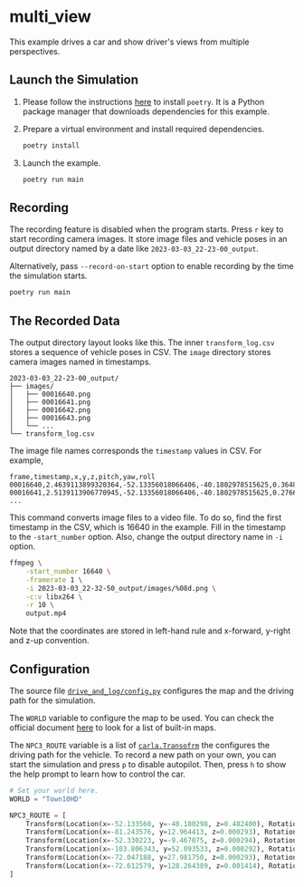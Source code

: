 # multi\_view

This example drives a car and show driver's views from multiple
perspectives.

## Launch the Simulation

1. Please follow the instructions
   [here](https://python-poetry.org/docs/) to install `poetry`. It is
   a Python package manager that downloads dependencies for this
   example.

2. Prepare a virtual environment and install required dependencies.

    ```sh
    poetry install
    ```

3. Launch the example.

    ```sh
    poetry run main
    ```

## Recording

The recording feature is disabled when the program starts. Press `r`
key to start recording camera images. It store image files and vehicle
poses in an output directory named by a date like
`2023-03-03_22-23-00_output`.

Alternatively, pass `--record-on-start` option to enable recording by
the time the simulation starts.

```sh
poetry run main
```

## The Recorded Data

The output directory layout looks like this. The inner
`transform_log.csv` stores a sequence of vehicle poses in CSV. The
`image` directory stores camera images named in timestamps.

```
2023-03-03_22-23-00_output/
├── images/
│   ├── 00016640.png
│   ├── 00016641.png
│   ├── 00016642.png
│   ├── 00016643.png
│   └── ...
└── transform_log.csv
```

The image file names corresponds the `timestamp` values in CSV. For
example,

```csv
frame,timestamp,x,y,z,pitch,yaw,roll
00016640,2.4639113899320364,-52.13356018066406,-40.1802978515625,0.36480003595352173,0.0,90.43230438232422,0.0
00016641,2.5139113906770945,-52.13356018066406,-40.1802978515625,0.27660003304481506,0.0,90.43230438232422,0.0
...
```

This command converts image files to a video file. To do so, find the
first timestamp in the CSV, which is 16640 in the example. Fill in the
timestamp to the `-start_number` option. Also, change the output
directory name in `-i` option.

```sh
ffmpeg \
    -start_number 16640 \
    -framerate 1 \
    -i 2023-03-03_22-32-50_output/images/%08d.png \
    -c:v libx264 \
    -r 10 \
    output.mp4
```


Note that the coordinates are stored in left-hand rule and x-forward,
y-right and z-up convention.

## Configuration

The source file [`drive_and_log/config.py`](drive_and_log/config.py)
configures the map and the driving path for the simulation.

The `WORLD` variable to configure the map to be used. You can
check the official document
[here](https://carla.readthedocs.io/en/latest/core_map/) to look for a
list of built-in maps.

The `NPC3_ROUTE` variable is a list of
[`carla.Transofrm`](https://carla.readthedocs.io/en/latest/python_api/#carlatransform)
the configures the driving path for the vehicle. To record a new path
on your own, you can start the simulation and press `p` to disable
autopilot. Then, press `h` to show the help prompt to learn how to
control the car.


```python
# Set your world here.
WORLD = "Town10HD"

NPC3_ROUTE = [
    Transform(Location(x=-52.133560, y=-40.180298, z=0.482400), Rotation(pitch=0.000000, yaw=90.432304, roll=0.000000)),
    Transform(Location(x=-81.243576, y=12.964413, z=0.000293), Rotation(pitch=-0.000369, yaw=-179.756287, roll=-0.000031)),
    Transform(Location(x=-52.330223, y=-9.467075, z=0.000294), Rotation(pitch=-0.000061, yaw=89.905533, roll=0.000000)),
    Transform(Location(x=-103.806343, y=52.093533, z=0.000292), Rotation(pitch=-0.004945, yaw=-88.720642, roll=-0.000214)),
    Transform(Location(x=-72.047188, y=27.981750, z=0.000293), Rotation(pitch=-0.000396, yaw=0.196186, roll=0.000000)),
    Transform(Location(x=-72.612579, y=128.264389, z=0.001414), Rotation(pitch=-0.004337, yaw=-164.806107, roll=-0.474091)),
]
```
